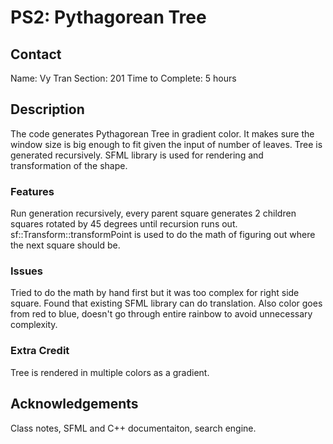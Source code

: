 # PS2: Pythagorean Tree

## Contact
Name: Vy Tran
Section: 201
Time to Complete: 5 hours

## Description
The code generates Pythagorean Tree in gradient color. It makes sure the window size is big enough to fit given the input of number of leaves. Tree is generated recursively. SFML library is used for rendering and transformation of the shape.

### Features
Run generation recursively, every parent square generates 2 children squares rotated by 45 degrees until recursion runs out. sf::Transform::transformPoint is used to do the math of figuring out where the next square should be.

### Issues
Tried to do the math by hand first but it was too complex for right side square. Found that existing SFML library can do translation. Also color goes from red to blue, doesn't go through entire rainbow to avoid unnecessary complexity.

### Extra Credit
Tree is rendered in multiple colors as a gradient.

## Acknowledgements
Class notes, SFML and C++ documentaiton, search engine.
